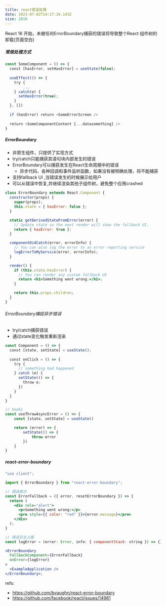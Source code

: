 ```yaml
---
title: react错误处理
date: 2023-07-02T14:17:19.143Z
size: 2810
---
```

React 16 开始，未被任何ErrorBoundary捕获的错误将导致整个React 组件树的卸载(页面空白)
##### 常规处理方式
```jsx
const SomeComponent = () => {  
  const [hasError, setHasError] = useState(false);  
  
  useEffect(() => {  
    try {
	    ...  
    } catch(e) {  
      setHasError(true);  
    }  
  }, [])  
  
  if (hasError) return <SomeErrorScreen />  
  
  return <SomeComponentContent {...datasomething} />  
}
```

##### ErrorBoundary
- 非原生组件，只提供了实现方式
- try/catch只能捕获其语句块内部发生的错误
- ErrorBoundary可以捕获发生在React生命周期中的错误
	- 异步代码、各种回调和事件监听函数，如果没有被明确处理，将不能捕获
- 支持fallback UI ,当错误发生的时候展示给用户
- 可以从错误中恢复,并继续渲染其他子组件树，避免整个应用crashed

```jsx
class ErrorBoundary extends React.Component {
  constructor(props) {
    super(props);
    this.state = { hasError: false };
  }

  static getDerivedStateFromError(error) {
    // Update state so the next render will show the fallback UI.
    return { hasError: true };
  }

  componentDidCatch(error, errorInfo) {
    // You can also log the error to an error reporting service
    logErrorToMyService(error, errorInfo);
  }

  render() {
    if (this.state.hasError) {
      // You can render any custom fallback UI
      return <h1>Something went wrong.</h1>;
    }

    return this.props.children; 
  }
}
```
###### ErrorBoundary捕捉异步错误
- try/catch捕获错误
- 通过state变化触发重新渲染
```jsx
const Component = () => {  
  const [state, setState] = useState();  
  
  const onClick = () => {  
    try {  
      // something bad happened  
    } catch (e) {  
      setState(() => {  
        throw e;  
      })  
    }  
  }  
}

// hooks
const useThrowAsyncError = () => {
    const [state, setState] = useState()

    return (error) => {
        setState(() => {
            throw error
        })
    }
}
```
##### react-error-boundary
```jsx
"use client";

import { ErrorBoundary } from "react-error-boundary";

// 错误提示
const ErrorFallback = ({ error, resetErrorBoundary }) => {
  return (
    <div role="alert">
      <p>Something went wrong:</p>
      <pre style={{ color: "red" }}>{error.message}</pre>
    </div>
  );
}

// 错误日志上报
const logError = (error: Error, info: { componentStack: string }) => {};

<ErrorBoundary
  FallbackComponent={ErrorFallback} 
  onError={logError}
>
  <ExampleApplication />
</ErrorBoundary>;
```

refs:
- https://github.com/bvaughn/react-error-boundary
- https://github.com/facebook/react/issues/14981
